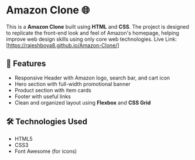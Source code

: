 # Amazon Clone 🌐

This is a **Amazon Clone** built using **HTML** and **CSS**. The project is designed to replicate the front-end look and feel of Amazon's homepage, helping improve web design skills using only core web technologies.
Live Link: [https://rajeshboya8.github.io/Amazon-Clone/]
## 🚀 Features

- Responsive Header with Amazon logo, search bar, and cart icon
- Hero section with full-width promotional banner
- Product section with item cards
- Footer with useful links
- Clean and organized layout using **Flexbox** and **CSS Grid**

## 🛠️ Technologies Used

- HTML5
- CSS3
- Font Awesome (for icons)
